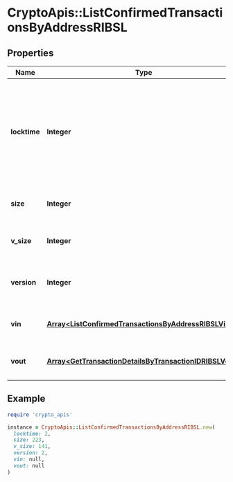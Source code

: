 # CryptoApis::ListConfirmedTransactionsByAddressRIBSL

## Properties

| Name | Type | Description | Notes |
| ---- | ---- | ----------- | ----- |
| **locktime** | **Integer** | Represents the locktime on the transaction on the specific blockchain, i.e. the blockheight at which the transaction is valid. |  |
| **size** | **Integer** | Represents the total size of this transaction. |  |
| **v_size** | **Integer** | Represents the virtual size of this transaction. |  |
| **version** | **Integer** | Represents the transaction&#39;s version number. |  |
| **vin** | [**Array&lt;ListConfirmedTransactionsByAddressRIBSLVin&gt;**](ListConfirmedTransactionsByAddressRIBSLVin.md) | Represents the transaction inputs. |  |
| **vout** | [**Array&lt;GetTransactionDetailsByTransactionIDRIBSLVout&gt;**](GetTransactionDetailsByTransactionIDRIBSLVout.md) | Represents the transaction outputs. |  |

## Example

```ruby
require 'crypto_apis'

instance = CryptoApis::ListConfirmedTransactionsByAddressRIBSL.new(
  locktime: 2,
  size: 223,
  v_size: 141,
  version: 2,
  vin: null,
  vout: null
)
```

